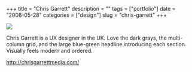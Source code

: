+++
title = "Chris Garrett"
description = ""
tags = ["portfolio"]
date = "2008-05-28"
categories = ["design"]
slug = "chris-garrett"
+++


 

  <div id="screens-thumbs" class="clearfix">
    <div class="txt-center" id="design-submission"><a href="http://chrisgarrettmedia.com/"><img id='bluga-thumbnail-1275' class='bluga-thumbnail large' src='//media.konigi.com/bluga/
wt483d3ebfca642_0.jpg'/></a></div>  
  </div>   
<p>Chris Garrett is a UX designer in the UK. Love the dark grays, the multi-column grid, and the large blue-green headline introducing each section. Visually feels modern and ordered.</p>
<p><a href="http://chrisgarrettmedia.com/">http://chrisgarrettmedia.com/</a></p>




